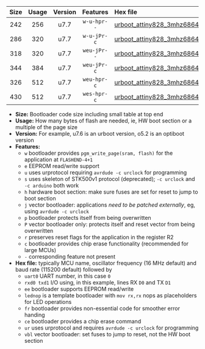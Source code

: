 |Size|Usage|Version|Features|Hex file|
|:-:|:-:|:-:|:-:|:--|
|242|256|u7.7|`w-u-hpr--`|[urboot_attiny828_3mhz6864_4800bps_uart0_rxc2_txc3_lednop_fr_ur.hex](https://raw.githubusercontent.com/stefanrueger/urboot.hex/main/mcus/attiny828/fcpu_3mhz6864/4800_bps/urboot_attiny828_3mhz6864_4800bps_uart0_rxc2_txc3_lednop_fr_ur.hex)|
|286|320|u7.7|`w-u-jPr-c`|[urboot_attiny828_3mhz6864_4800bps_uart0_rxc2_txc3_lednop_fr_ce_ur_vbl.hex](https://raw.githubusercontent.com/stefanrueger/urboot.hex/main/mcus/attiny828/fcpu_3mhz6864/4800_bps/urboot_attiny828_3mhz6864_4800bps_uart0_rxc2_txc3_lednop_fr_ce_ur_vbl.hex)|
|318|320|u7.7|`weu-jPr--`|[urboot_attiny828_3mhz6864_4800bps_uart0_rxc2_txc3_ee_lednop_fr_ur_vbl.hex](https://raw.githubusercontent.com/stefanrueger/urboot.hex/main/mcus/attiny828/fcpu_3mhz6864/4800_bps/urboot_attiny828_3mhz6864_4800bps_uart0_rxc2_txc3_ee_lednop_fr_ur_vbl.hex)|
|344|384|u7.7|`weu-jPr-c`|[urboot_attiny828_3mhz6864_4800bps_uart0_rxc2_txc3_ee_lednop_fr_ce_ur_vbl.hex](https://raw.githubusercontent.com/stefanrueger/urboot.hex/main/mcus/attiny828/fcpu_3mhz6864/4800_bps/urboot_attiny828_3mhz6864_4800bps_uart0_rxc2_txc3_ee_lednop_fr_ce_ur_vbl.hex)|
|326|512|u7.7|`weu-hpr-c`|[urboot_attiny828_3mhz6864_4800bps_uart0_rxc2_txc3_ee_lednop_fr_ce_ur.hex](https://raw.githubusercontent.com/stefanrueger/urboot.hex/main/mcus/attiny828/fcpu_3mhz6864/4800_bps/urboot_attiny828_3mhz6864_4800bps_uart0_rxc2_txc3_ee_lednop_fr_ce_ur.hex)|
|430|512|u7.7|`wes-hpr-c`|[urboot_attiny828_3mhz6864_4800bps_uart0_rxc2_txc3_ee_lednop_fr_ce.hex](https://raw.githubusercontent.com/stefanrueger/urboot.hex/main/mcus/attiny828/fcpu_3mhz6864/4800_bps/urboot_attiny828_3mhz6864_4800bps_uart0_rxc2_txc3_ee_lednop_fr_ce.hex)|

- **Size:** Bootloader code size including small table at top end
- **Usage:** How many bytes of flash are needed, ie, HW boot section or a multiple of the page size
- **Version:** For example, u7.6 is an urboot version, o5.2 is an optiboot version
- **Features:**
  + `w` bootloader provides `pgm_write_page(sram, flash)` for the application at `FLASHEND-4+1`
  + `e` EEPROM read/write support
  + `u` uses urprotocol requiring `avrdude -c urclock` for programming
  + `s` uses skeleton of STK500v1 protocol (deprecated); `-c urclock` and `-c arduino` both work
  + `h` hardware boot section: make sure fuses are set for reset to jump to boot section
  + `j` vector bootloader: applications *need to be patched externally*, eg, using `avrdude -c urclock`
  + `p` bootloader protects itself from being overwritten
  + `P` vector bootloader only: protects itself and reset vector from being overwritten
  + `r` preserves reset flags for the application in the register R2
  + `c` bootloader provides chip erase functionality (recommended for large MCUs)
  + `-` corresponding feature not present
- **Hex file:** typically MCU name, oscillator frequency (16 MHz default) and baud rate (115200 default) followed by
  + `uart0` UART number, in this case `0`
  + `rxd0 txd1` I/O using, in this example, lines RX `D0` and TX `D1`
  + `ee` bootloader supports EEPROM read/write
  + `lednop` is a template bootloader with `mov rx,rx` nops as placeholders for LED operations
  + `fr` bootloader provides non-essential code for smoother error handing
  + `ce` bootloader provides a chip erase command
  + `ur` uses urprotocol and requires `avrdude -c urclock` for programming
  + `vbl` vector bootloader: set fuses to jump to reset, not the HW boot section
